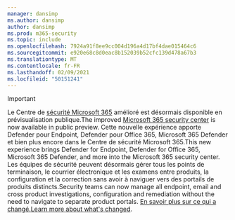 ```yaml
---
manager: dansimp
ms.author: dansimp
author: dansimp
ms.prod: m365-security
ms.topic: include
ms.openlocfilehash: 7924a91f8ee9cc004d196a4d17bf4dae015464c6
ms.sourcegitcommit: e920e68c8d0eac8b152039b52cfc139d478a67b3
ms.translationtype: MT
ms.contentlocale: fr-FR
ms.lasthandoff: 02/09/2021
ms.locfileid: "50151241"
---
```

> [!IMPORTANT]
> <span data-ttu-id="dfabe-101">Le Centre de [sécurité Microsoft 365](https://security.microsoft.com) amélioré est désormais disponible en prévisualisation publique.</span><span class="sxs-lookup"><span data-stu-id="dfabe-101">The improved [Microsoft 365 security center](https://security.microsoft.com) is now available in public preview.</span></span> <span data-ttu-id="dfabe-102">Cette nouvelle expérience apporte Defender pour Endpoint, Defender pour Office 365, Microsoft 365 Defender et bien plus encore dans le Centre de sécurité Microsoft 365.</span><span class="sxs-lookup"><span data-stu-id="dfabe-102">This new experience brings Defender for Endpoint, Defender for Office 365, Microsoft 365 Defender, and more into  the Microsoft 365 security center.</span></span> <span data-ttu-id="dfabe-103">Les équipes de sécurité peuvent désormais gérer tous les points de terminaison, le courrier électronique et les examens entre produits, la configuration et la correction sans avoir à naviguer vers des portails de produits distincts.</span><span class="sxs-lookup"><span data-stu-id="dfabe-103">Security teams can now manage all endpoint, email and cross product investigations, configuration and remediation without the need to navigate to separate product portals.</span></span> <span data-ttu-id="dfabe-104">[En savoir plus sur ce qui a changé.](https://docs.microsoft.com/microsoft-365/security/mtp/overview-security-center)</span><span class="sxs-lookup"><span data-stu-id="dfabe-104">[Learn more about what's changed](https://docs.microsoft.com/microsoft-365/security/mtp/overview-security-center).</span></span>


